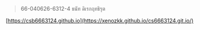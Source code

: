 > 66-040626-6312-4 ธนัท ดิเรกฤทธิรุต

[https://csb6663124.github.io](https://xenozkk.github.io/cs6663124.git.io/)
